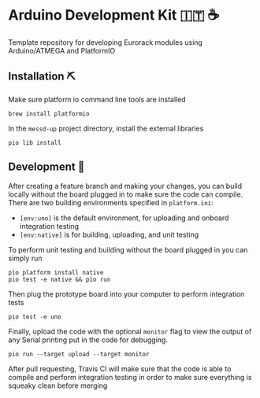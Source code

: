 # Arduino Development Kit 🇮🇹 ☕

Template repository for developing Eurorack modules using Arduino/ATMEGA and PlatformIO

## Installation ⛏️

Make sure platform io command line tools are installed

```
brew install platformio
```

In the `messd-up` project directory, install the external libraries

```
pio lib install
```

## Development 🚠

After creating a feature branch and making your changes, you can build locally without the board plugged in to make sure the code can compile. There are two building environments specified in `platform.ini`:

-   `[env:uno]` is the default environment, for uploading and onboard integration testing
-   `[env:native]` is for building, uploading, and unit testing

To perform unit testing and building without the board plugged in you can simply run

```
pio platform install native
pio test -e native && pio run
```

Then plug the prototype board into your computer to perform integration tests

```
pio test -e uno
```

Finally, upload the code with the optional `monitor` flag to view the output of any Serial printing put in the code for debugging.

```
pio run --target upload --target monitor
```

After pull requesting, Travis CI will make sure that the code is able to compile and perform integration testing in order to make sure everything is squeaky clean before merging
